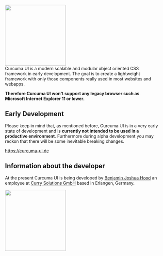 <a href="https://curcuma-ui.de" target="_blank"><img src="https://curcuma-ui.de/assets/images/curcuma-ui_logo.png" width="200"></a><br>
Curcuma UI is a modern scalable and modular object oriented CSS framework in early development. The goal is to create a lightweight framework with only those components really used in most websites and webapps. 

**Therefore Curcuma UI won't support any legacy browser such as Microsoft Internet Explorer 11 or lower**.


## Early Development
Please keep in mind that, as mentioned before, Curcuma UI is in a very early state of development and is **currently not intended to be used in a productive environment**. Furthermore during alpha development you may reckon that there will be some inevitable breaking changes.

https://curcuma-ui.de


## Information about the developer
At the present Curcuma UI is being developed by <a href="https://www.xing.com/profile/BenjaminJoshua_Hood" target="_blank" title="Visit Xing profile">Benjamin Joshua Hood</a> an employee at [Curry Solutions GmbH](https://curry-solutions.com) based in Erlangen, Germany.

<a href="https://curry-solutions.com" target="_blank"><img src="https://www.curry-solutions.com/assets/images/logo_CSL.svg" width="200"></a>
